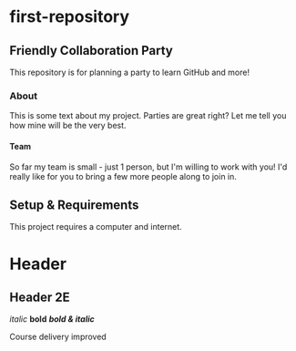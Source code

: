 # first-repository

## Friendly Collaboration Party

This repository is for planning a party to learn GitHub and more!

### About
This is some text about my project.
Parties are great right? Let me tell you how mine will be the very best.

#### Team
So far my team is small - just 1 person, but I'm willing to work with you!
I'd really like for you to bring a few more people along to join in.

## Setup & Requirements
This project requires a computer and internet.

# Header
## Header 2E

*italic*
**bold**
***bold & italic***

Course delivery improved
